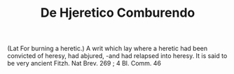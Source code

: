 ---
title: De Hjeretico Comburendo
letter: D
permalink: "/definitions/bld-de-hjeretico-comburendo.html"
body: "(Lat For burning a heretic.) A writ which lay where a heretic had been convicted
  of heresy, had abjured, -and had relapsed into heresy. It is said to be very ancient
  Fitzh. Nat Brev. 269 ; 4 Bl. Comm. 46"
published_at: '2018-07-07'
source: Black's Law Dictionary 2nd Ed (1910)
layout: post
---
